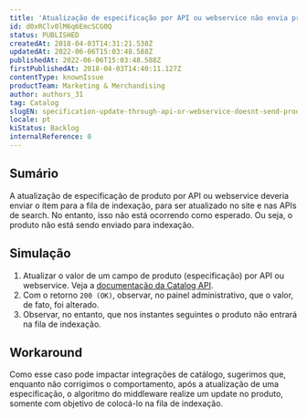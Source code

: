 ```yaml
---
title: 'Atualização de especificação por API ou webservice não envia produto para indexação'
id: d0xRClv0lM6q6EmcSCG0Q
status: PUBLISHED
createdAt: 2018-04-03T14:31:21.538Z
updatedAt: 2022-06-06T15:03:48.588Z
publishedAt: 2022-06-06T15:03:48.588Z
firstPublishedAt: 2018-04-03T14:40:11.127Z
contentType: knownIssue
productTeam: Marketing & Merchandising
author: authors_31
tag: Catalog
slugEN: specification-update-through-api-or-webservice-doesnt-send-product-for-indexing
locale: pt
kiStatus: Backlog
internalReference: 0
---
```


## Sumário

A atualização de especificação de produto por API ou webservice deveria enviar o item para a fila de indexação, para ser atualizado no site e nas APIs de search. No entanto, isso não está ocorrendo como esperado. Ou seja, o produto não está sendo enviado para indexação.

## Simulação

1. Atualizar o valor de um campo de produto (especificação) por API ou webservice. Veja a [documentação da Catalog API](https://developers.vtex.com/vtex-rest-api/reference/updateproductspecificacatalog-api-post-update-product-specificationtion).
2. Com o retorno `200 (OK)`, observar, no painel administrativo, que o valor, de fato, foi alterado.
3. Observar, no entanto, que nos instantes seguintes o produto não entrará na fila de indexação.

## Workaround

Como esse caso pode impactar integrações de catálogo, sugerimos que, enquanto não corrigimos o comportamento, após a atualização de uma especificação, o algoritmo do middleware realize um update no produto, somente com objetivo de colocá-lo na fila de indexação.


